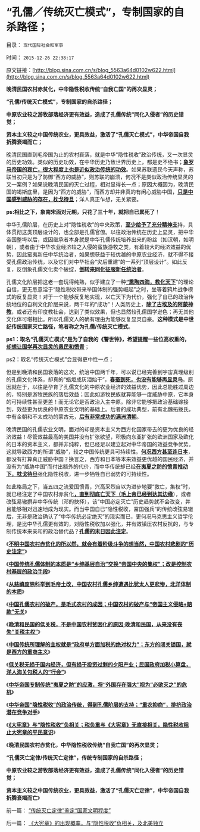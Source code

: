 # “孔儒／传统灭亡模式”，专制国家的自杀路径；

目录： `现代国际社会和军事` 

时间： `2015-12-26 22:38:17` 

原文链接：[http://blog.sina.com.cn/s/blog_5563a64d0102w622.html](http://blog.sina.com.cn/s/blog_5563a64d0102w622.html)

**晚清民国农村赤贫化，中华隐性税收传统“自我亡国”的再次显灵；**

**“孔儒/传统灭亡模式”，专制国家的自杀路径；**

**中原农业较之游牧部落经济更有效益，造成了孔儒传统“同化入侵者”的历史错觉；**

**资本主义较之中国传统农业，更具效益，激活了“孔儒灭亡模式”，中华帝国自我折腾衰竭而亡；**



晚清民国直到毛帝国为止的农村衰落，就是中华“隐性税收”政治传统，又一次显灵的历史功效。类似的历史功效，在中华历史乃致世界历史上，都是史不绝书；[**象罗马帝国的衰亡，很大程度上也是近似政治传统的功效**](../../../2010/9/3/罗马高军费低津贴：真实的军费水平.md)。如果苏联遗民今天声称，苏联当初只是为了防御“西方的威胁”，则苏联的崩溃，何况不是类似政治传统显灵的又一案例？如果说晚清民国的灭亡过程，相对显得长一点；原因大概因为，晚清民国的竭斯底里，是因为“西方的威胁”，而西方却并非真的有闲心威胁中国，[**只是中国感到威胁的存在，枕戈待旦**](../../../2015/12/22/晚清民国农村贫困化的原因，是中华夷夏之防的专制传统“受刺激了”.md)；洋人真正乍想，无关紧要。

**ps:相比之下，象南宋面对元朝，只花了三十年，就把自已累死了**！

中华孔儒阶层，在历史上对“隐性税收”的中央政策，[**至少给予了充分精神支**](../../../2015/12/23/中华帝国“隐性税收”的政治传统，得到孔儒阶层的支持.md)持，具体贯彻这类顶层设计的，也全部是孔儒官僚。以往政治传统在历史上显灵，把中华帝国整垮以后，或因继承者本身就是中华孔儒传统培养出来的粉丝（如汉朝，如明朝），或者由于中华农业经济较之入侵的蛮族游牧之类，有着较大的经济效益的优势，因此蛮夷新任中华统治者，如果想获益于较优越的中原农业经济，就不得不接受孔儒政治传统，以及它们对中华社会“灾后重建”的一系列“顶层设计”。如此反复，反倒象孔儒文化卖个破绽，[**倒转来同化征服新任统治者**](../../../2010/5/14/被屠杀的“开明统治者”比横死的昏君多得多.md)。

孔儒文化阶层把这老一套玩得纯熟，似乎建立了一种[**“熏陶四海，教化天下**](../../../2009/3/25/大学无书：传统文化非钦点国学精华.md)”的理论自信，更无忌意淫于“隐性税收带来举国体制的强势崛起”之时，坐等着鸦片战争模式的反复显灵！对于一个能够反复地实现，以亡天下为代价，强化了自已的政治传统地位的自利文化阶层来说，两千年的“成功”！人类历史上，[**除了古埃及的阿蒙神教**](../../../2010/4/8/古埃及的“国学”阿蒙教是古埃及历史的主线.md)，或者还有印度教社会，达到了类似效果，但也显然较孔儒国学逊色；再无其他文化体可堪相比。所以孔儒文人的确有理由为能够反复显灵自豪。**这种模式是中世纪传统国家灭亡路径，笔者称之为孔儒/传统灭亡模式**。

**ps1：取名“孔儒灭亡模式”是为了自我的《警世钟》，希望提醒一些位高权重的，[**却想让国学再次显灵的愚民和愤青**](../../../2009/3/21/三纲五常儒家理教之国学精华的科学实用性.md)**；

ps2：取名“传统灭亡模式”会显得更中性一点；

但是到晚清和民国衰落的这次，统治中国两千年，可以说已经完善到宇宙真理级别的孔儒文化体系，却真的“蜡炬成灰泪始干”，[**春蚕到死，也没有能够再显灵鸟**](../../../2015/12/15/毛蒋不及北洋，北洋不及晚清；.md)。原因就在于，以往是孕育了孔儒文化的中原农业经济的效益优势，因此总能胜过周边的，特别是游牧民族的落后效益；因此如游牧民族就算能够一度威胁中原，它本身的可持续性甚至更差！而无论它是否政治入主中原。除非它能够把政治基础嫁接到，效益更为优良的中原农业文明的基础上。后者的成功典型，前有北魏拓拨氏，中有金朝和不太成功的蒙古元，[**后有非常成功的满洲清朝**](../../../2015/10/5/传统专制统治的实体模型，迥异于基督教马恩毛孔儒的误解；.md)。

晚清民国的孔儒农业文明，面对的却是资本主义为西方化国家带去的更为优良的经济效益！尽管效益最高的美国并没有扩张欲望，积极向东亚扩张的欧洲国家及欧化的日本的资本主义，都并非纯粹，但已经足以建立起对中华帝国的效益竞争优势。这就导致西方的所谓“威胁”，较之中国传统更具可持续性。[**何况西方甚至连日本**](../../../2009/9/30/中国是一个大国！.md)，都没有打算真正威胁中国？换言之，西方和日本等本来效益更优越的国民经济，并没有为“威胁中国”而付出额外的代价，而中华传统却已经[**在夷夏之防的愤青推动下，枕戈待旦**](../../../2009/9/30/永久性的全国全民总动员.md)强化隐性税收，进一步牺牲自已弱势的可持续性。

如此格局之下，当五四之流爱国愤青，兴高采烈自以为进步地要“救亡，集权”时，就已经注定了中国农村赤贫化[**，直到彻底亡天下（毛上帝已经到达其边缘**](../../../2015/12/17/毛式农村的成因，中国农村破产与“帝国主义侵略+赔款”无关.md)），或者改弦易辙摒弃中华传统（邓的抉择），该“中国必定灭亡”历史趋势就不会改变，并且能够相对迅速地成为现实。而当中国自已“隐性税收，冨国强兵”的传统改弦易辙后，无非是政治确认了“中华传统必定绝灭”的现实而已，更何况马克思主义哲学伦理，是比中华孔儒更有效的，对隐性税收加以强化，并有效镇压农村反抗的，与专制传统本来亲和的政治替代品？[**孔儒的末日因此注定**](../../../2015/12/16/北洋体制的本质,南北方语境不同的“土豪劣绅”.md)。

《[**不明中国农村赤贫化的所以然，就会有着阶级斗争的想当然，中国农村悲剧的“历史注定”**](../../../2015/12/14/不明中国农村赤贫化的所以然，就会有着阶级斗争的想当然.md)》

《[**中国传统孔儒体制的本质是“乡绅基层自治”交换“帝国中央的集权”；改是控制农村基层的政治手段**](../../../2015/12/15/毛蒋不及北洋，北洋不及晚清；.md)》

《[**从慈禧废除科举到毛帝土改，中国农村孔儒乡绅遭遇比犹太人更悲惨，北洋体制的本质**](../../../2015/12/16/北洋体制的本质,南北方语境不同的“土豪劣绅”.md)》

《[**中国孔儒农村的破产，是毛式农村的成因；中国农村的破产与“帝国主义侵略+赔款”无关**](../../../2015/12/17/毛式农村的成因，中国农村破产与“帝国主义侵略+赔款”无关.md)》

《[**晚清和民国的低关税，不是中国农村贫困化的原因;晚清和民国，从来没有丧失“关税主权”**](../../../2015/12/19/晚清和民国的低关税，不是中国农村贫困化的原因;.md)》

《[**中国传统所理解的主权就是“政府单方面加税的绝对权力”；东方的闭关锁国，就是西方的重商主义**](../../../2015/12/20/中国传统所理解的主权就是“政府单方面加税的绝对权力”.md)》

《[**低关税无损于国内经济，但有损于投资过剩的夕阳产业；民国政府加税小算盘，洋人海关包税人的“行会”**](../../../2015/12/21/低关税是国内富裕的必要条件，不是贫困化的原因；.md)》

《[**中华帝国专制传统“夷夏之防”的应激，将“外国存在强大”视为“必欲灭之”的危机**](../../../2015/12/22/晚清民国农村贫困化的原因，是中华夷夏之防的专制传统“受刺激了”.md)》

《[**中华帝国“隐性税收”的政治传统，得到孔儒阶层的支持；“重农抑商”，排挤政治潜在竞争对手**](../../../2015/12/23/中华帝国“隐性税收”的政治传统，得到孔儒阶层的支持.md)》

《[**《大宪章》与“隐性税收”负相关；税负重与《大宪章》无直接相关，隐性税收阻止大宪章的平民意识**](../../../2015/12/24/《大宪章》的出现概率，与“隐性税收”负相关，及北美独立.md)》

《**晚清民国农村赤贫化，中华隐性税收传统“自我亡国”的再次显灵；**

**“孔儒灭亡定律/传统灭亡定律”，传统专制国家的自杀路径；**

**中原农业较之游牧部落经济更有效益，造成了孔儒传统“同化入侵者”的历史错觉；**

**资本主义较之中国传统农业，更具效益，激活了“孔儒灭亡定律”，中华帝国自我折腾衰竭而亡**》

前一篇： [“传统灭亡定律”鉴定“国家文明程度”](../../../2015/12/27/“传统灭亡定律”鉴定“国家文明程度”.md)

后一篇： [《大宪章》的出现概率，与“隐性税收”负相关，及北美独立](../../../2015/12/24/《大宪章》的出现概率，与“隐性税收”负相关，及北美独立.md)


